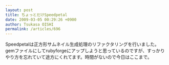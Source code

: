 ```yaml
---
layout: post
title: ちょっとだけSpeedpetal
date: 2009-03-05 00:29:26 +0900
author: Tsukasa OISHI
permalink: /articles/696
---
```


Speedpetalは正方形サムネイル生成処理のリファクタリングを行いました。gemファイルにしてrubyforgeにアップしようと思っているのですが、すっかりやり方を忘れていて途方にくれてます。時間がないので今日はここまで。

